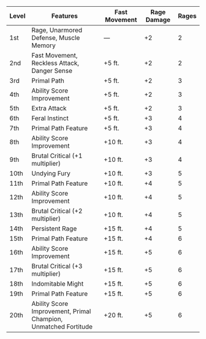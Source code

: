| Level | Features                                                        | Fast Movement     | Rage Damage     | Rages     |
|-------|-----------------------------------------------------------------|-------------------|-----------------|-----------|
| 1st   | Rage, Unarmored Defense, Muscle Memory                          | &mdash;           | +2              | 2         |
| 2nd   | Fast Movement, Reckless Attack, Danger Sense                    | +5 ft.            | +2              | 2         |
| 3rd   | Primal Path                                                     | +5 ft.            | +2              | 3         |
| 4th   | Ability Score Improvement                                       | +5 ft.            | +2              | 3         |
| 5th   | Extra Attack                                                    | +5 ft.            | +2              | 3         |
| 6th   | Feral Instinct                                                  | +5 ft.            | +3              | 4         |
| 7th   | Primal Path Feature                                             | +5 ft.            | +3              | 4         |
| 8th   | Ability Score Improvement                                       | +10 ft.           | +3              | 4         |
| 9th   | Brutal Critical (+1 multiplier)                                 | +10 ft.           | +3              | 4         |
| 10th  | Undying Fury                                                    | +10 ft.           | +3              | 5         |
| 11th  | Primal Path Feature                                             | +10 ft.           | +4              | 5         |
| 12th  | Ability Score Improvement                                       | +10 ft.           | +4              | 5         |
| 13th  | Brutal Critical (+2 multiplier)                                 | +10 ft.           | +4              | 5         |
| 14th  | Persistent Rage                                                 | +15 ft.           | +4              | 5         |
| 15th  | Primal Path Feature                                             | +15 ft.           | +4              | 6         |
| 16th  | Ability Score Improvement                                       | +15 ft.           | +5              | 6         |
| 17th  | Brutal Critical (+3 multiplier)                                 | +15 ft.           | +5              | 6         |
| 18th  | Indomitable Might                                               | +15 ft.           | +5              | 6         |
| 19th  | Primal Path Feature                                             | +15 ft.           | +5              | 6         |
| 20th  | Ability Score Improvement, Primal Champion, Unmatched Fortitude | +20 ft.           | +5              | 6         |
